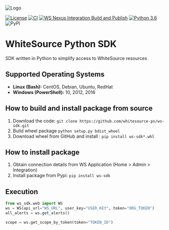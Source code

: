![Logo](https://whitesource-resources.s3.amazonaws.com/ws-sig-images/Whitesource_Logo_178x44.png)

[![License](https://img.shields.io/badge/License-Apache%202.0-yellowgreen.svg)](https://opensource.org/licenses/Apache-2.0)
[![CI](https://github.com/whitesource-ps/ws-sdk/actions/workflows/ci.yml/badge.svg)](https://github.com/whitesource-ps/ws-sdk/actions/workflows/ci.yml)
[![WS Nexus Integration Build and Publish](https://github.com/whitesource-ps/ws-nexus/actions/workflows/ci.yml/badge.svg)](https://github.com/whitesource-ps/ws-nexus/actions/workflows/ci.yml)
[![Python 3.6](https://upload.wikimedia.org/wikipedia/commons/thumb/8/8c/Blue_Python_3.6%2B_Shield_Badge.svg/86px-Blue_Python_3.6%2B_Shield_Badge.svg.png)](https://www.python.org/downloads/release/python-360/)
![PyPI](https://img.shields.io/pypi/v/ws-sdk?style=plastic)

# WhiteSource Python SDK
SDK written in Python to simplify access to WhiteSource resources

## Supported Operating Systems
- **Linux (Bash):**	CentOS, Debian, Ubuntu, RedHat
- **Windows (PowerShell):**	10, 2012, 2016

## How to build and install package from source
1. Download the code: `git clone https://github.com/whitesource-ps/ws-sdk.git`
1. Build wheel package `python setup.py bdist_wheel`
1. Download wheel from GitHub and install : `pip install ws-sdk*.whl` 

## How to install package
1. Obtain connection details from WS Application (Home > Admin > Integration)
1. Install package from Pypi: `pip install ws-sdk`

## Execution
```python
from ws_sdk.web import WS
ws = WS(api_url="WS_URL", user_key="USER_KEY", token="ORG_TOKEN")
all_alerts = ws.get_alerts()

scope = ws.get_scope_by_token(token="TOKEN_ID")
```
